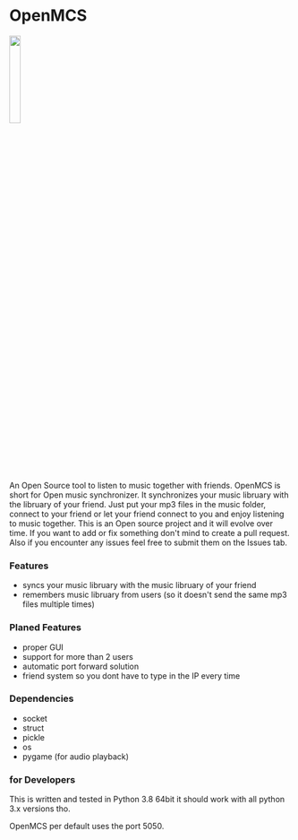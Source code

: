 # OpenMCS
<img src="https://github.com/Finn1510/OpenMCS/raw/master/Open%20MCS%20Logo.png" width="20%">

An Open Source tool to listen to music together with friends.
OpenMCS is short for Open music synchronizer. 
It synchronizes your music libruary with the libruary of your friend.
Just put your mp3 files in the music folder, connect to your friend or let your friend connect to you 
and enjoy listening to music together.
This is an Open source project and it will evolve over time. 
If you want to add or fix something don't mind to create a pull request. 
Also if you encounter any issues feel free to submit them on the Issues tab.

### Features

+ syncs your music libruary with the music libruary of your friend  
+ remembers music libruary from users (so it doesn't send the same mp3 files multiple times)

### Planed Features

+ proper GUI 
+ support for more than 2 users 
+ automatic port forward solution 
+ friend system so you dont have to type in the IP every time

### Dependencies 

+ socket
+ struct      
+ pickle   
+ os         
+ pygame      (for audio playback)

### for Developers 
This is written and tested in Python 3.8 64bit it should work with all python 3.x versions tho. 

OpenMCS per default uses the port 5050.
